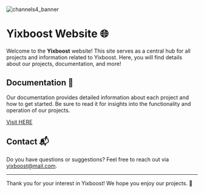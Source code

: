 ![channels4_banner](https://github.com/user-attachments/assets/8d77076e-0dfb-43bd-b82a-ed4d6ca6c3ff)

# Yixboost Website 🌐

Welcome to the **Yixboost** website! This site serves as a central hub for all projects and information related to Yixboost. Here, you will find details about our projects, documentation, and more!

## Documentation 📖
Our documentation provides detailed information about each project and how to get started. Be sure to read it for insights into the functionality and operation of our projects.

[Visit HERE](https://yixboost.github.io/documentation)

## Contact 📬
Do you have questions or suggestions? Feel free to reach out via yixboost@mail.com.

---

Thank you for your interest in Yixboost! We hope you enjoy our projects. 🚀

